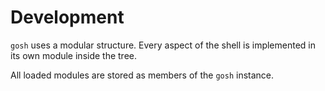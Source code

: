 # Development

`gosh` uses a modular structure. Every aspect of the shell is implemented in its own module inside the tree.

All loaded modules are stored as members of the `gosh` instance.